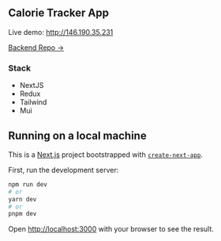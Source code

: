 ## Calorie Tracker App

Live demo: <http://146.190.35.231>

[Backend Repo ->](https://github.com/Seytani/firmaway_calorie_counter_be)

### Stack
- NextJS
- Redux
- Tailwind
- Mui
## Running on a local machine

This is a [Next.js](https://nextjs.org/) project bootstrapped with [`create-next-app`](https://github.com/vercel/next.js/tree/canary/packages/create-next-app).

First, run the development server:

```bash
npm run dev
# or
yarn dev
# or
pnpm dev
```

Open [http://localhost:3000](http://localhost:3000) with your browser to see the result.
